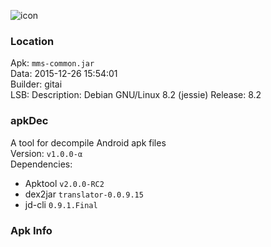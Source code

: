 ![icon](./)

### Location
Apk: `mms-common.jar`    
Data: 2015-12-26 15:54:01     
Builder: gitai    
LSB: Description: Debian GNU/Linux 8.2 (jessie) Release: 8.2    

### apkDec     
A tool for decompile Android apk files    
Version:  `v1.0.0-α`     
Dependencies:    
+ Apktool `v2.0.0-RC2`    
+ dex2jar `translator-0.0.9.15`    
+ jd-cli `0.9.1.Final`    

### Apk Info    
```
